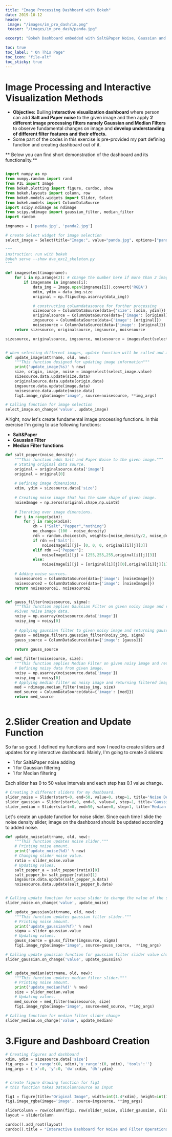 ```yaml
---
title: "Image Processing Dashboard with Bokeh"
date: 2019-10-12
header:
 image: "/images/im_pro_dash/im.png"
 teaser: "/images/im_pro_dash/panda.jpg"

excerpt: "Bokeh Dashboard embedded with Salt&Paper Noise, Gaussian and Median Filters"

toc: true
toc_label: " On This Page"
toc_icon: "file-alt"
toc_sticky: true
---
```


# Image Processing and Interactive Visualization Methods

* **Objective:** Builing **interactive visualization dashboard** where person can add **Salt and Paper noise** to the given image and then apply **2 different image processing filters namely Gaussian and Median Filters** to observe fundamental changes on image and **develop understanding of different filter features and their effects.**
* Some part of the codes in this exercise is pre-provided my part defining function and creating dashboard out of it.


** Below you can find short demonstration of the dashboard and its functionality.**

<img src="{{ https://ceylanmesut.github.io/classification/.url }}{{ https://ceylanmesut.github.io/classification/.baseurl }}/images/im_pro_dash/aa.gif" alt="">

```python
import numpy as np
from numpy.random import rand
from PIL import Image
from bokeh.plotting import figure, curdoc, show
from bokeh.layouts import column, row
from bokeh.models.widgets import Slider, Select
from bokeh.models import ColumnDataSource
import scipy.ndimage as ndimage
from scipy.ndimage import gaussian_filter, median_filter
import random
```


```python
imgnames = ['panda.jpg', 'panda2.jpg']

# create Select widget for image selection
select_image = Select(title="Image:", value="panda.jpg", options=["panda.jpg", "panda2.jpg"])
```


```python
"""
instruction: run with bokeh
bokeh serve --show dva_exc2_skeleton.py
"""

def imageselect(imagename):
    for i in np.arange(2): # change the number here if more than 2 images are included in the "options"
        if imagename in imgnames[i]:
            data_img = Image.open(imgnames[i]).convert('RGBA')
            xdim, ydim = data_img.size
            original = np.flipud(np.asarray(data_img))

            # constructing columndatasource for further processing
            sizesource = ColumnDataSource(data={'size': [xdim, ydim]})
            originalsource = ColumnDataSource(data={'image': [original]})
            imgsource = ColumnDataSource(data={'image': [original]})
            noisesource = ColumnDataSource(data={'image': [original]})
    return sizesource, originalsource, imgsource, noisesource

sizesource, originalsource, imgsource, noisesource = imageselect(select_image.value)


# when selecting different images, update function will be called and all image information should be updated
def update_image(attrname, old, new):
    """This function designed for updating image information"""
    print('update_image(%s)' % new)
    size, origin, image, noise = imageselect(select_image.value)
    sizesource.data.update(size.data)
    originalsource.data.update(origin.data)
    imgsource.data.update(image.data)
    noisesource.data.update(noise.data)
    fig1.image_rgba(image='image', source=noisesource, **img_args)

# Calling function for image selection
select_image.on_change('value', update_image)
```

Alright, now let's create fundamental image processing functions. In this exercise I'm going to use following functions:

* **Salt&Paper**
* **Gaussian Filter**
* **Median Filter functions**


```python
def salt_pepper(noise_density):
    """This function adds Salt and Paper Noise to the given image."""
    # Stating original data source.
    original = originalsource.data['image']
    original = original[0]
    
    # Defining image dimensions.
    xdim, ydim = sizesource.data['size']
    
    # Creating noise image that has the same shape of given image.
    noiseImage = np.zeros(original.shape,np.uint8)
    
    # Iterating over image dimensions.
    for i in range(ydim):
        for j in range(xdim):
            ch = ("Salt","Pepper","nothing")
            no_change= (100 - noise_density)
            rdn = random.choices(ch, weights=[noise_density/2, noise_density/2, no_change])
            if rdn ==['Salt']:
                noiseImage[i][j]= [0, 0, 0, original[i][j][3]]
            elif rdn ==['Pepper']:
                noiseImage[i][j] = [255,255,255,original[i][j][3]]
            else:
                noiseImage[i][j] = [original[i][j][0],original[i][j][1],original[i][j][2],original[i][j][3]]
    
    # Adding noise sources.
    noisesource1 = ColumnDataSource(data={'image': [noiseImage]})
    noisesource2 = ColumnDataSource(data={'image': [noiseImage]})
    return noisesource1, noisesource2


def gauss_filter(noisesource, sigma):
    """This function applies Gaussian Filter on given noisy image and returns filtered image."""
    #Given noise image data.
    noisy = np.asarray(noisesource.data['image'])
    noisy_img = noisy[0]
    
    # Applying gaussian filter to given noisy image and returning gaussian filtered image.
    gauss = ndimage.filters.gaussian_filter(noisy_img, sigma)
    gauss_source = ColumnDataSource(data={'image': [gauss]})
    
    return gauss_source

def med_filter(noisesource, size):
    """This function applies Median Filter on given noisy image and returns filtered image."""
    # Defining noisy data from given image.
    noisy = np.asarray(noisesource.data['image'])
    noisy_img = noisy[0]
    # Applying median filter on noisy image and returning filtered image.
    med = ndimage.median_filter(noisy_img, size) 
    med_source = ColumnDataSource(data={'image': [med]})
    return med_source
```


```python

```

# 2.Slider Creation and Update Function

So far so good. I defined my functions and now I need to create sliders and updates for my interactive dashboard.
Mainly, I'm going to create 3 sliders:

* 1 for Salt&Paper noise adding
* 1 for Gaussian filtering
* 1 for Median filtering

Each slider has 0 to 50 value intervals and each step has 0.1 value change.


```python
# Creating 3 different sliders for my dashboard.
slider_noise = Slider(start=0, end=50, value=0, step=1, title='Noise Density(%):')
slider_gaussian = Slider(start=0, end=5, value=0, step=1, title='Gaussian Filter')
slider_median = Slider(start=0, end=50, value=0, step=1, title='Median Filter')
```

Let's create an update function for noise slider. Since each time I slide the noise density slider, image on the dashboard should be updated according to added noise.


```python
def update_noise(attrname, old, new):
    """This function updates noise slider."""
    # Printing noise amount.
    print('update_noise(%d)' % new)
    # Changing slider noise value.
    ratio = slider_noise.value
    # Updating values.
    salt_pepper_a = salt_pepper(ratio)[0]
    salt_pepper_b= salt_pepper(ratio)[1]
    imgsource.data.update(salt_pepper_a.data)
    noisesource.data.update(salt_pepper_b.data)


# Calling update function for noise slider to change the value of the slider.
slider_noise.on_change('value', update_noise)

def update_gaussian(attrname, old, new):
    """This function updates gaussian filter slider."""
    # Printing noise amount.    
    print('update_gaussian(%f)' % new)
    sigma = slider_gaussian.value
    # Updating values.
    gauss_source = gauss_filter(imgsource, sigma)
    fig1.image_rgba(image='image', source=gauss_source,  **img_args)

# Calling update gaussian function for gaussian filter slider value change.
slider_gaussian.on_change('value', update_gaussian)


def update_median(attrname, old, new):
    """This function updates median filter slider."""
    # Printing noise amount.
    print('update_median(%d)' % new)
    size = slider_median.value
    # Updating values.
    med_source = med_filter(noisesource, size)
    fig1.image_rgba(image='image', source=med_source, **img_args)

# Calling function for median filter slider change
slider_median.on_change('value', update_median)
```

# 3.Figure and Dashboard Creation


```python
# Creating figures and dashboard
xdim, ydim = sizesource.data['size']
fig_args = {'x_range':(0, xdim),'y_range':(0, ydim), 'tools':''}
img_args = {'x':0, 'y':0, 'dw':xdim, 'dh':ydim}


# create figure drawing function for fig1
# this function takes DataColumnSource as input

fig1 = figure(title="Original Image", width=int(1.4*xdim), height=int(1.4*ydim), **fig_args)
fig1.image_rgba(image='image', source=imgsource, **img_args)

sliderColumn = row(column(fig1, row(slider_noise, slider_gaussian, slider_median)), select_image)
layout = sliderColumn

curdoc().add_root(layout)
curdoc().title = "Interactive Dashboard for Noise and Filter Operations"
```


```python

```


